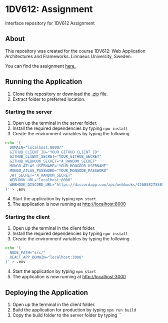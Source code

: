 # 1DV612: Assignment

Interface repository for 1DV612 Assignment

## About
This repository was created for the course 1DV612: Web Application Architectures and Frameworks. Linnaeus University, Sweden.

You can find the assignment [here.](https://coursepress.gitbooks.io/1dv612/content/assignments/assignment-2)

## Running the Application
1. Clone this repository or download the [.zip](https://github.com/1dv612/an222zd-examination/archive/master.zip) file.
2. Extract folder to preferred location.

  ### Starting the server
  1. Open up the terminal in the server folder.
  2. Install the required dependencies by typing `npm install`
  3. Create the environment variables by typing the following
  ```bash
  echo '{
    DOMAIN="localhost:8000/"
    GITHUB_CLIENT_ID="YOUR_GITHUB_CLIENT_ID"
    GITHUB_CLIENT_SECRET="YOUR_GITHUB_SECRET"
    GITHUB_WEBHOOK_SECRET="A_RANDOM_SECRET"
    MONGO_ATLAS_USERNAME="YOUR_MONGODB_USERNAME"
    MONGO_ATLAS_PASSWORD="YOUR_MONGODB_PASSWORD"
    JWT_SECRET="A_RANDOM_SECRET"
    WEBHOOK_URL="localhost:8000"
    WEBHOOK_DISCORD_URL="https://discordapp.com/api/webhooks/426058275583295489/x05E9NRWo-T9Et3cohcznhHBDk0WTeg56R_3cBqLhE0A665ooa4hZSWrX7PtV4L4mUDl"
  }' > .env
  ```
  4. Start the application by typing `npm start`
  5. The application is now running at [http://localhost:8000](http://localhost:8000)

  ### Starting the client
  1. Open up the terminal in the client folder.
  2. Install the required dependencies by typing `npm install`
  3. Create the environment variables by typing the following
  ```bash
  echo '{
    NODE_PATH="src/"
    REACT_APP_DOMAIN="localhost:3000"
  }' > .env
  ```
  4. Start the application by typing `npm start`  
  5. The application is now running at [http://localhost:3000](http://localhost:3000)
  
## Deploying the Application
1. Open up the terminal in the client folder.
2. Build the application for production by typing `npm run build`
3. Copy the build folder to the server folder by typing ``
